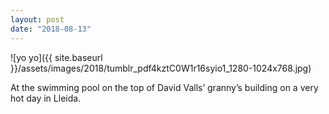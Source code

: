 ```yaml
---
layout: post
date: "2018-08-13"
---
```


![yo yo]({{ site.baseurl }}/assets/images/2018/tumblr_pdf4kztC0W1r16syio1_1280-1024x768.jpg)

At the swimming pool on the top of David Valls’ granny’s building on a very hot day in Lleida.

